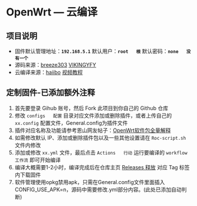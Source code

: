 <div align   对齐="center"   “中心”>
<h1>OpenWrt — 云编译</h1>


## 项目说明
- 固件默认管理地址：**`192.168.5.1`** 默认用户：**`root   根`** 默认密码：**`none   没有一个`**
- 源码来源：[breeze303](https://github.com/LiBwrt-op/openwrt-6.x) [VIKINGYFY](https://github.com/VIKINGYFY/immortalwrt)
- 云编译来源：[haiibo](https://github.com/haiibo/OpenWrt) [视频教程](https://www.youtube.com/watch?v=6j4ofS0GT38&t=507s)

## 定制固件-已添加额外注释
1. 首先要登录 Gihub 账号，然后 Fork 此项目到你自己的 Github 仓库
2. 修改 `configs   配置` 目录对应文件添加或删除插件，或者上传自己的 `xx.config` 配置文件，General.config为插件文件
3. 插件对应名称及功能请参考恩山网友帖子：[OpenWrt软件包全量解释](https://www.right.com.cn/FORUM/forum.php?mod=viewthread&tid=8384897)
4. 如需修改默认 IP、添加或删除插件包以及一些其他设置请在 `Roc-script.sh` 文件内修改
5. 添加或修改 `xx.yml` 文件，最后点击 `Actions   行动` 运行要编译的 `workflow   工作流` 即可开始编译
6. 编译大概需要1-2小时，编译完成后在仓库主页 [Releases   释放](https://github.com/laipeng668/openwrt-ci-roc/releases) 对应 Tag 标签内下载固件
7. 软件管理使用opkg禁用apk，只需在General.config文件里面插入CONFIG_USE_APK=n，源码中需要修改.yml部分内容。(此处已添加自动判断)
